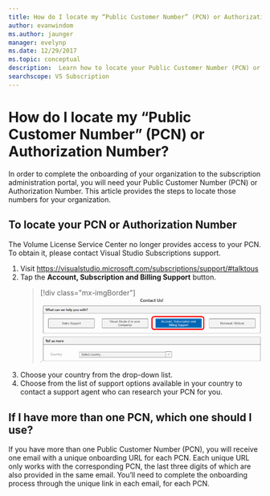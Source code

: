 ```yaml
---
title: How do I locate my “Public Customer Number” (PCN) or Authorization Number? | Microsoft Docs
author: evanwindom
ms.author: jaunger
manager: evelynp
ms.date: 12/29/2017
ms.topic: conceptual
description:  Learn how to locate your Public Customer Number (PCN) or Authorization Number
searchscope: VS Subscription
---
```


# How do I locate my “Public Customer Number” (PCN) or Authorization Number?

In order to complete the onboarding of your organization to the subscription administration portal, you will need your Public Customer Number (PCN) or Authorization Number. This article provides the steps to locate those numbers for your organization.

## To locate your PCN or Authorization Number

The Volume License Service Center no longer provides access to your PCN.  To obtain it, please contact Visual Studio Subscriptions support.
1. Visit https://visualstudio.microsoft.com/subscriptions/support/#talktous
2. Tap the **Account, Subscription and Billing Support** button.
    > [!div class="mx-imgBorder"]
    > ![Choose subscription support](_img/vlsc/vlsc-pcn.png)
3. Choose your country from the drop-down list.
4. Choose from the list of support options available in your country to contact a support agent who can research your PCN for you.

## If I have more than one PCN, which one should I use?

If you have more than one Public Customer Number (PCN), you will receive one email with a unique onboarding URL for each PCN. Each unique URL only works with the corresponding PCN, the last three digits of which are also provided in the same email. You’ll need to complete the onboarding process through the unique link in each email, for each PCN.